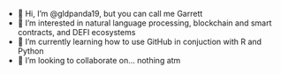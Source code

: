 - 👋 Hi, I’m @gldpanda19, but you can call me Garrett
- 👀 I’m interested in natural language processing, blockchain and smart contracts, and DEFI ecosystems
- 🌱 I’m currently learning how to use GitHub in conjuction with R and Python
- 💞️ I’m looking to collaborate on... nothing atm

<!---
gldpanda19/gldpanda19 is a ✨ special ✨ repository because its `README.md` (this file) appears on your GitHub profile.
You can click the Preview link to take a look at your changes.
--->
